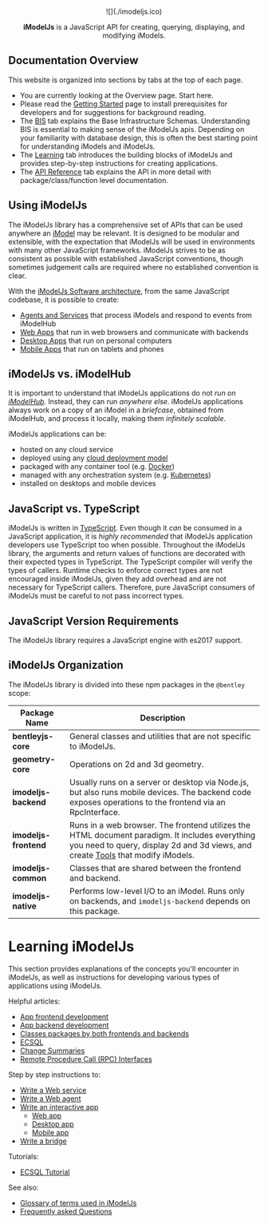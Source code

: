 
<p style="text-align: center;">
![](./imodeljs.ico)
</p>
<p style="text-align: center;">
<b>iModelJs</b> is a JavaScript API for creating, querying, displaying, and modifying iModels.
</p>

## Documentation Overview

This website is organized into sections by tabs at the top of each page.

* You are currently looking at the Overview page. Start here.
* Please read the [Getting Started](../getting-started/index.md) page to install prerequisites for developers and for suggestions for background reading.
* The [BIS](../bis/index.md) tab explains the Base Infrastructure Schemas. Understanding BIS is essential to making sense of the iModelJs apis. Depending on your familiarity with database design, this is often the best starting point for understanding iModels and iModelJs.
* The [Learning](../learning/index) tab introduces the building blocks of iModelJs and provides step-by-step instructions for creating applications.
* The [API Reference](../reference/index) tab explains the API in more detail with package/class/function level documentation.

## Using iModelJs

The iModelJs library has a comprehensive set of APIs that can be used anywhere an [iModel](./imodels.md) may be relevant.
It is designed to be modular and extensible, with the expectation that iModelJs will be used in environments with many
other JavaScript frameworks. iModelJs strives to be as consistent as possible with established JavaScript conventions,
though sometimes judgement calls are required where no established convention is clear.

With the [iModelJs Software architecture](./SoftwareArchitecture.md), from the same JavaScript codebase, it is possible to create:

* [Agents and Services](./SoftwareArchitecture.md#web) that process iModels and respond to events from iModelHub
* [Web Apps](./SoftwareArchitecture.md#web) that run in web browsers and communicate with backends
* [Desktop Apps](./SoftwareArchitecture.md#desktop) that run on personal computers
* [Mobile Apps](./SoftwareArchitecture.md#mobile) that run on tablets and phones

## iModelJs vs. iModelHub

It is important to understand that iModelJs applications do not *run on [iModelHub](./imodelhub)*. Instead, they can run *anywhere else*. iModelJs applications always work on a copy of an iModel in a *briefcase*, obtained from iModelHub, and process it locally, making them *infinitely scalable*.

iModelJs applications can be:

* hosted on any cloud service
* deployed using any [cloud deployment model](https://en.wikipedia.org/wiki/Cloud_computing#Deployment_models)
* packaged with any container tool (e.g. [Docker](https://www.docker.com/))
* managed with any orchestration system (e.g. [Kubernetes](https://kubernetes.io/))
* installed on desktops and mobile devices

## JavaScript vs. TypeScript

iModelJs is written in [TypeScript](https://www.typescriptlang.org/). Even though it *can* be consumed in a JavaScript application, it is *highly recommended* that iModelJs application developers use TypeScript too when possible. Throughout the iModelJs library, the arguments and return values of functions are decorated with their expected types in TypeScript. The TypeScript compiler will verify the types of callers. Runtime checks to enforce correct types are not encouraged inside iModelJs, given they add overhead and are not necessary for TypeScript callers. Therefore, pure JavaScript consumers of iModelJs must be careful to not pass incorrect types.

## JavaScript Version Requirements

The iModelJs library requires a JavaScript engine with es2017 support.

## iModelJs Organization

The iModelJs library is divided into these npm packages in the `@bentley` scope:

|Package Name|Description
|---|---
|**bentleyjs-core**|General classes and utilities that are not specific to iModelJs.
|**geometry-core**|Operations on 2d and 3d geometry.
|**imodeljs-backend**|Usually runs on a server or desktop via Node.js, but also runs mobile devices. The backend code exposes operations to the frontend via an RpcInterface.
|**imodeljs-frontend**|Runs in a web browser. The frontend utilizes the HTML document paradigm. It includes everything you need to query, display 2d and 3d views, and create [Tools](../learning/frontend/Tools) that modify iModels.
|**imodeljs-common**|Classes that are shared between the frontend and backend.
|**imodeljs-native**|Performs low-level I/O to an iModel. Runs only on backends, and `imodeljs-backend` depends on this package.

# Learning iModelJs

This section provides explanations of the concepts you'll encounter in iModelJs, as well as instructions for developing various types of applications using iModelJs.

Helpful articles:

* [App frontend development](./frontend/index)
* [App backend development](./backend/index)
* [Classes packages by both frontends and backends](./common/index)
* [ECSQL](./ECSQL.md)
* [Change Summaries](./ChangeSummaries.md)
* [Remote Procedure Call (RPC) Interfaces](./RpcInterface)

Step by step instructions to:

* [Write a Web service](./WriteAWebService.md)
* [Write a Web agent](./WriteAWebAgent.md)
* [Write an interactive app](./WriteAnInteractiveApp.md)
  * [Web app](./WriteAnInteractiveWebApp.md)
  * [Desktop app](./WriteAnInteractiveDesktopApp.md)
  * [Mobile app](./WriteAnInteractiveMobileApp.md)
* [Write a bridge](./WriteABridge.md)

Tutorials:

* [ECSQL Tutorial](./ECSQLTutorial/index.md)

See also:

* [Glossary of terms used in iModelJs ](./Glossary)
* [Frequently asked Questions](./faq)
